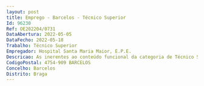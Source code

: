 ```yaml
--- 
layout: post
title: Emprego - Barcelos - Técnico Superior
Id: 96230
Ref: OE202204/0731
DataAbertura: 2022-05-05
DataFecho: 2022-05-18
Trabalho: Técnico Superior
Empregador: Hospital Santa Maria Maior, E.P.E.
Descricao: As inerentes ao conteúdo funcional da categoria de Técnico Superior de Serviço Social, conforme descritos na Circular Normativa nº 8, de 18 de maio de 2002 e Circular Normativa nº 7 DGS, de 28 de abril de 2004
CodigoPostal: 4754-909 BARCELOS
Concelho: Barcelos
Distrito: Braga
--- 
```

